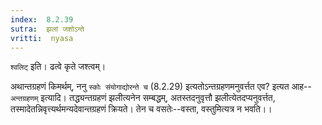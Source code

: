 ```yaml
---
index:  8.2.39
sutra:  झलां जशोऽन्ते
vritti:  nyasa
---
```


`श्वलिट्` इति। ढत्वे कृते जश्त्वम्।

अथान्तग्रहणं किमर्थम्, ननु `स्कोः संयोगाद्योरन्ते च` (8.2.29) इत्यतोऽन्तग्रहणमनुवर्त्तत एव? इत्यत आह--`अन्तग्रहणम्` इत्यादि। तद्ध्यन्तग्रहणं झलीत्यनेन सम्बद्धम्, अतस्तदनुवृत्तौ झलीत्येतदप्यनुवर्त्तत, तस्मादेतन्निवृत्त्यर्थमन्यदेवान्तग्रहणं क्रियते। तेन च वसतेः--वस्ता, वस्तुमित्यत्र न भवति।।

